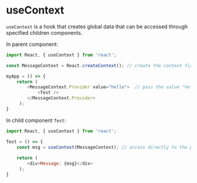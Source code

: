 # useContext

```useContext``` is a hook that creates global data that can be accessed through specified children 
components. 

In parent component: 
```javascript
import React, { useContext } from 'react';

const MessageContext = React.createContext(); // create the context first

myApp = () => {
    return (
        <MessageContext.Provider value="hello">  // pass the value "hello" to the specified children <Test />
            <Test />
        </MessageContext.Provider>
     );
}
```

In child component ```Test```:
```javascript
import React, { useContext } from 'react';

Test = () => {
    const msg = useContext(MessageContext); // access directly to the passing value "hello"
    
    return (
        <div>Message: {msg}</div>
     );
}
```

